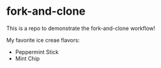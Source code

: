 # fork-and-clone

This is a repo to demonstrate the fork-and-clone workflow!


My favorite ice creae flavors:

- Peppermint Stick
- Mint Chip
